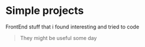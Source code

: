 # Simple projects

FrontEnd stuff that i found interesting and tried to code
> They might be useful some day
